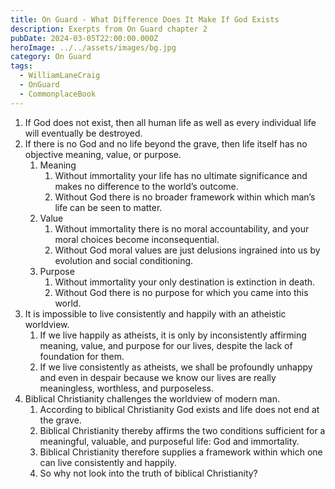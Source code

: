 ```yaml
---
title: On Guard - What Difference Does It Make If God Exists
description: Exerpts from On Guard chapter 2
pubDate: 2024-03-05T22:00:00.000Z
heroImage: ../../assets/images/bg.jpg
category: On Guard
tags:
  - WilliamLaneCraig
  - OnGuard
  - CommonplaceBook
---
```


1. If God does not exist, then all human life as well as every individual life will eventually be destroyed.
2. If there is no God and no life beyond the grave, then life itself has no objective meaning, value, or purpose.
    1. Meaning
        1. Without immortality your life has no ultimate significance and makes no difference to the world’s outcome.
        2. Without God there is no broader framework within which man’s life can be seen to matter.
    2. Value
        1. Without immortality there is no moral accountability, and your moral choices become inconsequential.
        2. Without God moral values are just delusions ingrained into us by evolution and social conditioning.
    3. Purpose
        1. Without immortality your only destination is extinction in death.
        2. Without God there is no purpose for which you came into this world.
3. It is impossible to live consistently and happily with an atheistic worldview.
    1. If we live happily as atheists, it is only by inconsistently affirming meaning, value, and purpose for our lives, despite the lack of foundation for them.
    2. If we live consistently as atheists, we shall be profoundly unhappy and even in despair because we know our lives are really meaningless, worthless, and purposeless.
4. Biblical Christianity challenges the worldview of modern man.
    1. According to biblical Christianity God exists and life does not end at the grave.
    2. Biblical Christianity thereby affirms the two conditions sufficient for a meaningful, valuable, and purposeful life: God and immortality.
    3. Biblical Christianity therefore supplies a framework within which one can live consistently and happily.
    4. So why not look into the truth of biblical Christianity?